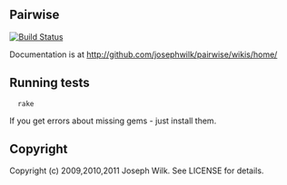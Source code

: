 Pairwise
-------

[![Build Status](https://secure.travis-ci.org/josephwilk/pairwise.png)](http://travis-ci.org/josephwilk/pairwise)


Documentation is at http://github.com/josephwilk/pairwise/wikis/home/

Running tests
------------
      rake


If you get errors about missing gems - just install them.

Copyright
--------

Copyright (c) 2009,2010,2011 Joseph Wilk. See LICENSE for details.
